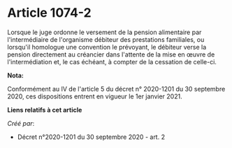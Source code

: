 # Article 1074-2

Lorsque le juge ordonne le versement de la pension alimentaire par l'intermédiaire de l'organisme débiteur des prestations
familiales, ou lorsqu'il homologue une convention le prévoyant, le débiteur verse la pension directement au créancier dans
l'attente de la mise en œuvre de l'intermédiation et, le cas échéant, à compter de la cessation de celle-ci.

**Nota:**

Conformément au IV de l'article 5 du décret n° 2020-1201 du 30 septembre 2020, ces dispositions entrent en vigueur le 1er
janvier 2021.

**Liens relatifs à cet article**

_Créé par_:

  - Décret n°2020-1201 du 30 septembre 2020 - art. 2
